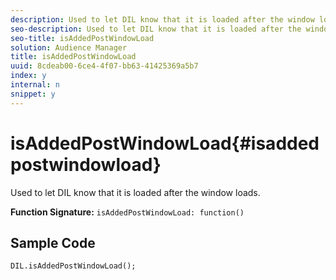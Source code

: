 ```yaml
---
description: Used to let DIL know that it is loaded after the window loads.
seo-description: Used to let DIL know that it is loaded after the window loads.
seo-title: isAddedPostWindowLoad
solution: Audience Manager
title: isAddedPostWindowLoad
uuid: 8cdeab00-6ce4-4f07-bb63-41425369a5b7
index: y
internal: n
snippet: y
---
```


# isAddedPostWindowLoad{#isaddedpostwindowload}

Used to let DIL know that it is loaded after the window loads.

 **Function Signature:** `isAddedPostWindowLoad: function()`

<!--
r_dil_added_post_window_load.xml
-->

## Sample Code

```
DIL.isAddedPostWindowLoad();
```